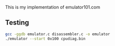 This is my implementation of emulator101.com

## Testing

```bash
gcc -ggdb emulator.c disassembler.c -o emulator
./emulator --start 0x100 cpudiag.bin
```
